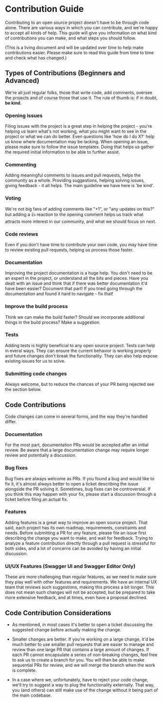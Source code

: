 # Contribution Guide

Contributing to an open source project doesn't have to be through code alone. There are various ways in which you can contribute, and we're happy to accept all kinds of help. This guide will give you information on what kind of contributions you can make, and what steps you should follow.


(This is a living document and will be updated over time to help make contributions easier. Please make sure to read this guide from time to time and check what has changed.)

## Types of Contributions (Beginners and Advanced)

We're all just regular folks, those that write code, add comments, oversee the projects and of course those that use it. The rule of thumb is: if in doubt, **be kind**.

### Opening issues
Filing issues with the project is a great step in helping the project - you're helping us learn what's not working, what you might want to see in the project or what we can do better. Even questions like 'how do I do X?' help us know where documentation may be lacking. When opening an issue, please make sure to follow the issue templates. Doing that helps us gather the required initial information to be able to further assist.

### Commenting
Adding meaningful comments to issues and pull requests, helps the community as a whole. Providing suggestions, helping solving issues, giving feedback - it all helps. The main guideline we have here is 'be kind'.

### Voting
We're not big fans of adding comments like "+1", or "any updates on this?" but adding a :thumbsup: reaction to the opening comment helps us track what attracts more interest in our community, and what we should focus on next. 

### Code reviews
Even if you don't have time to contribute your own code, you may have time to review existing pull requests, helping us process those faster.

### Documentation
Improving the project documentation is a huge help. You don't need to be an expert in the project, or understand all the bits and pieces. Have you dealt with an issue and think that if there was better documentation it'd have been easier? Document that part! If you tried going through the documentation and found it hard to navigate - fix that!

### Improve the build process
Think we can make the build faster? Should we incorporate additional things in the build process? Make a suggestion.

### Tests
Adding tests is highly beneficial to any open source project. Tests can help in everal ways. They can ensure the current behavior is working properly and future changes don't break the functionality. They can also help expose existing issues for us to solve.

### Submitting code changes
Always welcome, but to reduce the chances of your PR being rejected see the section below.



## Code Contributions

Code changes can come in several forms, and the way they're handled differ.

### Documentation
For the most part, documentation PRs would be accepted after an initial review. Be aware that a large documentation change may require longer review and potentially a discussion.

### Bug fixes
Bug fixes are always welcome as PRs. If you found a bug and would like to fix it, it's almost always better to open a ticket describing the issue alongside the PR solving it. Sometimes, bug fixes can be controversial. If you think this may happen with your fix, please start a discussion through a ticket before filing an actual fix.

### Features
Adding features is a great way to improve an open source project. That said, each project has its own roadmap, requirements, constraints and needs. Before submitting a PR for _any_ feature, please file an issue first describing the change you want to make, and wait for feedback. Trying to analyze a feature contribution directly through a pull request is stressful for both sides, and a lot of concerns can be avoided by having an initial discussion.

### UI/UX Features (Swagger UI and Swagger Editor Only)
These are more challenging than regular features, as we need to make sure they play well with other features and requirements. We have an internal UX team that reviews such suggestions, making this process a bit longer. This does not mean such changes will not be accepted, but be prepared to take more extensive feedback, and at times, even have a proposal declined.

## Code Contribution Considerations

- As mentioned, in most cases it's better to open a ticket discussing the suggested change before actually making the change.

- Smaller changes are better. If you're working on a large change, it'd be much better to use smaller pull requests that are easier to manage and review than one large PR that contains a large amount of changes. If each PR cannot encapsulate a series of non-breaking changes, feel free to ask us to create a branch for you. You will then be able to make sequential PRs for review, and we will merge the branch when the work is complete.

- In a case where we, unfortunately, have to reject your code change, we'll try to suggest a way to plug the functionality externally. That way,  you (and others) can still make use of the change without it being part of the main codebase.
